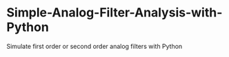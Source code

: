 # Simple-Analog-Filter-Analysis-with-Python
Simulate first order or second order analog filters with Python
